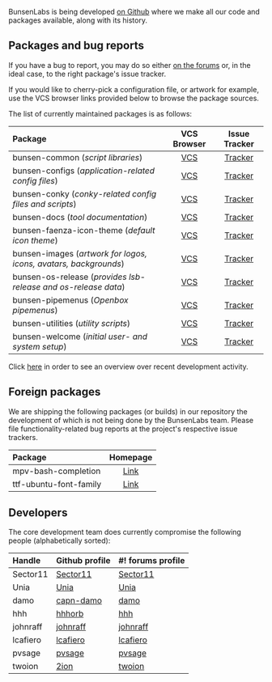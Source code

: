 BunsenLabs is being developed [on Github](https://github.com/BunsenLabs)
where we make all our code and packages available, along with its
history.

## Packages and bug reports

If you have a bug to report, you may do so either [on the
forums](http://crunchbang.org/forums) or, in the ideal case, to the right
package's issue tracker.

If you would like to cherry-pick a configuration file, or artwork for
example, use the VCS browser links provided below to browse the package
sources.

The list of currently maintained packages is as follows:

| Package                                                         | VCS Browser                                                   | Issue Tracker                                                           | 
|:----------------------------------------------------------------|:-------------------------------------------------------------:|:-----------------------------------------------------------------------:|
|bunsen-common (*script libraries*)                               | [VCS](https://github.com/bunsenlabs/bunsen-common)            | [Tracker](https://github.com/BunsenLabs/bunsen-common/issues)           |
|bunsen-configs (*application-related config files*)              | [VCS](https://github.com/bunsenlabs/bunsen-configs)           | [Tracker](https://github.com/BunsenLabs/bunsen-configs/issues)          |
|bunsen-conky (*conky-related config files and scripts*)          | [VCS](https://github.com/bunsenlabs/bunsen-conky)             | [Tracker](https://github.com/BunsenLabs/bunsen-conky/issues)            |
|bunsen-docs (*tool documentation*)                               | [VCS](https://github.com/bunsenlabs/bunsen-docs)              | [Tracker](https://github.com/BunsenLabs/bunsen-docs/issues)             |
|bunsen-faenza-icon-theme (*default icon theme*)                  | [VCS](https://github.com/bunsenlabs/bunsen-faenza-icon-theme) | [Tracker](https://github.com/BunsenLabs/bunsen-faenza-icon-theme/issues)|
|bunsen-images (*artwork for logos, icons, avatars, backgrounds*) | [VCS](https://github.com/bunsenlabs/bunsen-images)            | [Tracker](https://github.com/BunsenLabs/bunsen-images/issues)           |
|bunsen-os-release (*provides lsb-release and os-release data*)   | [VCS](https://github.com/bunsenlabs/bunsen-os-release)        | [Tracker](https://github.com/BunsenLabs/bunsen-os-release/issues)       |
|bunsen-pipemenus (*Openbox pipemenus*)                           | [VCS](https://github.com/bunsenlabs/bunsen-pipemenus)         | [Tracker](https://github.com/BunsenLabs/bunsen-pipemenus/issues)        |
|bunsen-utilities (*utility scripts*)                             | [VCS](https://github.com/bunsenlabs/bunsen-utilities)         | [Tracker](https://github.com/BunsenLabs/bunsen-utilities/issues)        |
|bunsen-welcome (*initial user- and system setup*)                | [VCS](https://github.com/bunsenlabs/bunsen-welcome)           | [Tracker](https://github.com/BunsenLabs/bunsen-welcome/issues)          |

Click [here](gitlog.html) in order to see an overview over recent development activity.

## Foreign packages

We are shipping the following packages (or builds) in our repository the
development of which is not being done by the BunsenLabs team. Please
file functionality-related bug reports at the project's respective issue
trackers.

| Package                 | Homepage                                                      |
|:------------------------|:-------------------------------------------------------------:|
|mpv-bash-completion      |[Link](https://github.com/2ion/mpv-bash-completion)|
|ttf-ubuntu-font-family   |[Link](http://packages.ubuntu.com/source/vivid/ubuntu-font-family-sources)|

## Developers

The core development team does currently compromise the following
people (alphabetically sorted):

| Handle                           | Github profile                             | #! forums profile                                               |
|:---------------------------------|:-------------------------------------------|:----------------------------------------------------------------|
| Sector11                         | [Sector11](https://github.com/Sector11)    | [Sector11](http://crunchbang.org/forums/profile.php?id=5745)    |
| Unia                             | [Unia](https://github.com/Unia)            | [Unia](http://crunchbang.org/forums/profile.php?id=6505)        |
| damo                             | [capn-damo](https://github.com/capn-damo)  | [damo](http://crunchbang.org/forums/profile.php?id=12994)       |
| hhh                              | [hhhorb](https://github.com/hhhorb)        | [hhh](http://crunchbang.org/forums/profile.php?id=6659)         |
| johnraff                         | [johnraff](https://github.com/johnraff)    | [johnraff](http://crunchbanglinux.org/forums/profile.php?id=353)|
| lcafiero                         | [lcafiero](https://github.com/lcafiero)    | [lcafiero](http://crunchbang.org/forums/profile.php?id=11295)   |
| pvsage                           | [pvsage](https://github.com/pvsage)        | [pvsage](http://crunchbang.org/forums/profile.php?id=3596)      |
| twoion                           | [2ion](https://github.com/2ion)            | [twoion](http://crunchbang.org/forums/profile.php?id=16384)     |
